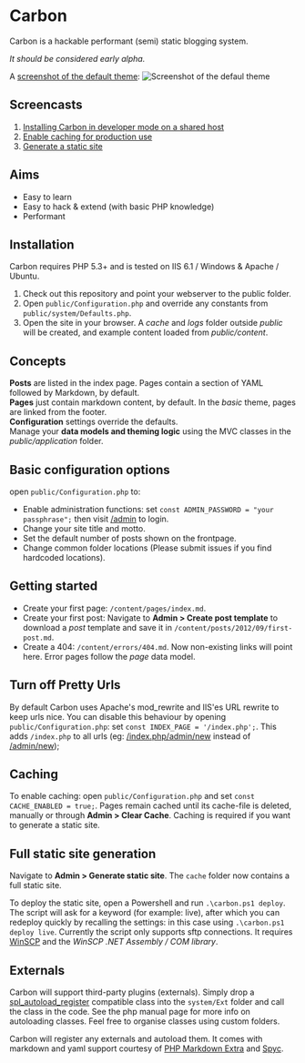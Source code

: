 # Carbon
Carbon is a hackable performant (semi) static blogging system. 

_It should be considered early alpha._

A [screenshot of the default theme](http://i.imm.io/FV6p.png):
![Screenshot of the defaul theme](http://i.imm.io/FV6p.png)

## Screencasts

1. [Installing Carbon in developer mode on a shared host](http://screencast.com/t/QgDYtKUFpG)
2. [Enable caching for production use](http://screencast.com/t/bRs6taeYUEQl)
3. [Generate a static site](http://screencast.com/t/KqP1GRhNTf)


## Aims

* Easy to learn
* Easy to hack & extend (with basic PHP knowledge)
* Performant


## Installation

Carbon requires PHP 5.3+ and is tested on IIS 6.1 / Windows & Apache / Ubuntu.

1. Check out this repository and point your webserver to the public folder.
2. Open `public/Configuration.php` and override any constants from `public/system/Defaults.php`.
3. Open the site in your browser. A _cache_ and _logs_ folder outside _public_ will be created, and example content loaded from _public/content_.


## Concepts

__Posts__ are listed in the index page. Pages contain a section of YAML followed by Markdown, by default.<br>
__Pages__ just contain markdown content, by default. In the _basic_ theme, pages are linked from the footer. <br>
__Configuration__ settings override the defaults.<br>
Manage your __data models and theming logic__ using the MVC classes in the _public/application_ folder.<br>


## Basic configuration options

open `public/Configuration.php` to:

* Enable administration functions: set `const ADMIN_PASSWORD = "your passphrase";` then visit [/admin](http://localhost/index.php/admin) to login.
* Change your site title and motto.
* Set the default number of posts shown on the frontpage.
* Change common folder locations (Please submit issues if you find hardcoded locations).

## Getting started

* Create your first page: `/content/pages/index.md`. 
* Create your first post: Navigate to __Admin > Create post template__ to download a _post_ template and save it in `/content/posts/2012/09/first-post.md`. 
* Create a 404: `/content/errors/404.md`. Now non-existing links will point here. Error pages follow the _page_ data model.

## Turn off Pretty Urls

By default Carbon uses Apache's mod_rewrite and IIS'es URL rewrite to keep urls nice. You can disable this behaviour by opening `public/Configuration.php`: set `const INDEX_PAGE = '/index.php';`. This adds `/index.php` to all urls (eg: [/index.php/admin/new](http://localhost/index.php/admin/new) instead of [/admin/new](http://localhost/admin/new));


## Caching

To enable caching: open `public/Configuration.php` and set `const CACHE_ENABLED = true;`. Pages remain cached until its cache-file is deleted, manually or through __Admin > Clear Cache__. Caching is required if you want to generate a static site.


## Full static site generation

Navigate to __Admin > Generate static site__. The `cache` folder now contains a full static site. 

To deploy the static site, open a Powershell and run `.\carbon.ps1 deploy`. The script will ask for a keyword (for example: live), after which you can redeploy quickly by recalling the settings: in this case using `.\carbon.ps1 deploy live`. Currently the script only supports sftp connections. It requires [WinSCP](http://winscp.net/eng/download.php) and the *WinSCP .NET  Assembly / COM library*.


## Externals

Carbon will support third-party plugins (externals). Simply drop a [spl_autoload_register](http://www.php.net/manual/en/function.spl-autoload-register.php) compatible class into the `system/Ext` folder and call the class in the code. See the php manual page for more info on autoloading classes. Feel free to organise classes using custom folders.

Carbon will register any externals and autoload them. It comes with markdown and yaml support courtesy of [PHP Markdown Extra](http://michelf.ca/projects/php-markdown/) and [Spyc](https://github.com/mustangostang/spyc/).